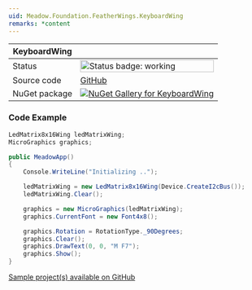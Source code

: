 ```yaml
---
uid: Meadow.Foundation.FeatherWings.KeyboardWing
remarks: *content
---
```


| KeyboardWing | |
|--------|--------|
| Status | <img src="https://img.shields.io/badge/Working-brightgreen" style="width: auto; height: -webkit-fill-available;" alt="Status badge: working" /> |
| Source code | [GitHub](https://github.com/WildernessLabs/Meadow.Foundation.FeatherWings/tree/main/Source/KeyboardWing) |
| NuGet package | <a href="https://www.nuget.org/packages/Meadow.Foundation.FeatherWings.KeyboardWing/" target="_blank"><img src="https://img.shields.io/nuget/v/Meadow.Foundation.FeatherWings.KeyboardWing.svg?label=Meadow.Foundation.FeatherWings.KeyboardWing" alt="NuGet Gallery for KeyboardWing" /></a> |

### Code Example

```csharp
LedMatrix8x16Wing ledMatrixWing;
MicroGraphics graphics;

public MeadowApp()
{
    Console.WriteLine("Initializing ..");

    ledMatrixWing = new LedMatrix8x16Wing(Device.CreateI2cBus());
    ledMatrixWing.Clear();

    graphics = new MicroGraphics(ledMatrixWing);
    graphics.CurrentFont = new Font4x8();

    graphics.Rotation = RotationType._90Degrees;
    graphics.Clear();
    graphics.DrawText(0, 0, "M F7");
    graphics.Show();
}

```

[Sample project(s) available on GitHub](https://github.com/WildernessLabs/Meadow.Foundation.FeatherWings/tree/main/Source/KeyboardWing)

